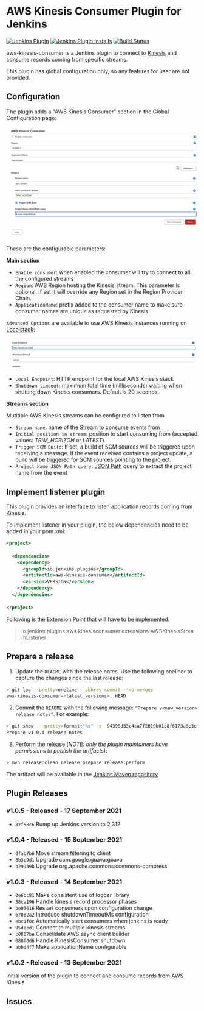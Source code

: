 AWS Kinesis Consumer Plugin for Jenkins
=======================================================

[![Jenkins Plugin](https://img.shields.io/jenkins/plugin/v/aws-kinesis-consumer.svg)](https://plugins.jenkins.io/aws-kinesis-consumer)
[![Jenkins Plugin Installs](https://img.shields.io/jenkins/plugin/i/aws-kinesis-consumer.svg)](https://plugins.jenkins.io/aws-kinesis-consumer)
[![Build Status](https://ci.jenkins.io/buildStatus/icon?job=Plugins/aws-kinesis-consumer-plugin/master)](https://ci.jenkins.io/job/Plugins/job/aws-kinesis-consumer-plugin/job/master/)

aws-kinesis-consumer is a Jenkins plugin to connect to [Kinesis](https://aws.amazon.com/kinesis/) and consume
records coming from specific streams.

This plugin has global configuration only, so any features for user are not provided.

Configuration
---

The plugin adds a "AWS Kinesis Consumer" section in the Global Configuration 
page:

![Configuration page](images/full-configuration-example.png "Title")

These are the configurable parameters:

**Main section**

* `Enable consumer`: when enabled the consumer will try to connect to all 
the configured streams
* `Region`: AWS Region hosting the Kinesis stream. This parameter is 
optional. If set it will override any Region set in the Region Provider Chain. 
* `ApplicationName`: prefix added to the consumer name to make sure consumer 
names are unique as requested by Kinesis

`Advanced Options` are available to use AWS Kinesis instances running on 
[Localstack](https://github.com/localstack/localstack):

![Advanced Options](images/advanced-options-example.png "Title")

* `Local Endpoint`: HTTP endpoint for the local AWS Kinesis stack
* `Shutdown timeout`: maximum total time (milliseconds) waiting when 
shutting down Kinesis consumers. Default is 20 seconds.

 

**Streams section**

Mutltiple AWS Kinesis streams can be configured to listen from
* `Stream name`: name of the Stream to consume events from
* `Initial position in stream`: position to start consuming from 
(accepted values: *TRIM_HORIZON* or *LATEST*)
* `Trigger SCM Build`: If set, a build of SCM sources will be triggered upon 
receiving a message. If the event received contains a project update, a 
build will be triggered for SCM sources pointing to the project.
* `Project Name JSON Path query`: [JSON Path](https://support.smartbear.com/alertsite/docs/monitors/api/endpoint/jsonpath.html)
query to extract the project name from the event



Implement listener plugin
------------------------

This plugin provides an interface to listen application records coming from
Kinesis.

To implement listener in your plugin, the below dependencies need to be added in
your pom.xml:

```xml
<project>

  <dependencies>
    <dependency>
      <groupId>io.jenkins.plugins</groupId>
      <artifactId>aws-kinesis-consumer</artifactId>
      <version>VERSION</version>
    </dependency>
  </dependencies>

</project>
```

Following is the Extension Point that will have to be implemented:

> io.jenkins.plugins.aws.kinesisconsumer.extensions.AWSKinesisStreamListener

Prepare a release
---

1. Update the `README` with the release notes. Use the following oneliner to
capture the changes since the last release:

```bash
> git log --pretty=oneline --abbrev-commit --no-merges
aws-kinesis-consumer-<latest_versions>..HEAD
```

2. Commit the `README` with the following message: `"Prepare v<new_version>
release notes"`. For example:

```bash
> git show  --pretty=format:"%s" -s  94398d33c4ca7f2010b01c8f6173a8c3cf79e0bf
Prepare v1.0.4 release notes
```
3. Perform the release (_NOTE: only the plugin maintainers have permissions to
publish the artifacts_):

```bash
> mvn release:clean release:prepare release:perform
```

The artifact will be available in the [Jenkins Maven repository](https://repo.jenkins-ci.org/artifactory/releases/io/jenkins/plugins/aws-kinesis-consumer/)

Plugin Releases
---

### v1.0.5 - Released - 17 September 2021

* `87f58c6` Bump up Jenkins version to 2.312

### v1.0.4 - Released - 15 September 2021

* `0fab7b6` Move stream filtering to client
* `6b3c9d1` Upgrade com.google.guava:guava
* `b29949b` Upgrade org.apache.commons:commons-compress

### v1.0.3 - Released - 14 September 2021

* `0e6bc81` Make consistent use of logger library
* `58ca196` Handle kinesis record processor phases
* `be03616` Restart consumers upon configuration change
* `67062a2` Introduce shutdownTimeoutMs configuration
* `ebc1f0c` Automatically start consumers when jenkins is ready
* `95deed1` Connect to multiple kinesis streams
* `c0867be` Consolidate AWS async client builder
* `088f0d6` Handle KinesisConsumer shutdown
* `abbd4f7` Make applicationName configurable

### v1.0.2 - Released - 13 September 2021

Initial version of the plugin to connect and consume records from AWS Kinesis

Issues
---
